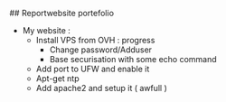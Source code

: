 ## Reportwebsite portefolio
- My website :
	- Install VPS from OVH : progress
        - Change password/Adduser
        - Base securisation with some echo command
	- Add port to UFW and enable it 
	- Apt-get ntp
	- Add apache2 and setup it ( awfull ) 


